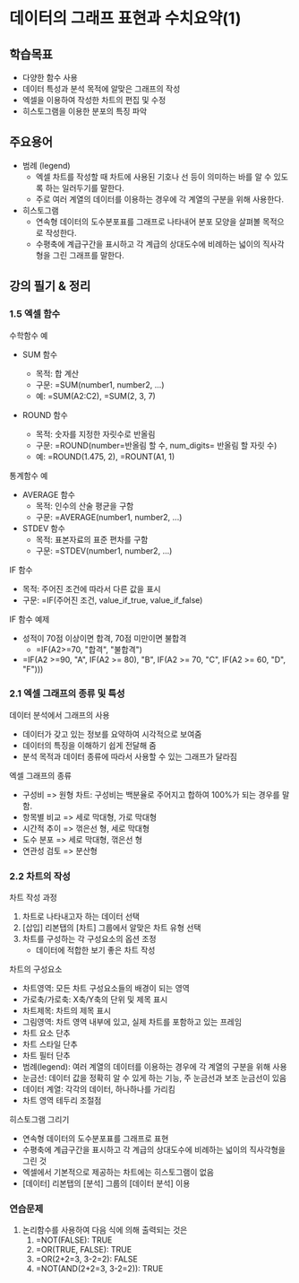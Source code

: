 # 데이터의 그래프 표현과 수치요약(1)

## 학습목표
- 다양한 함수 사용
- 데이터 특성과 분석 목적에 알맞은 그래프의 작성
- 엑셀을 이용하여 작성한 차트의 편집 및 수정
- 히스토그램을 이용한 분포의 특징 파악

## 주요용어
- 범례 (legend)
  - 엑셀 차트를 작성할 때 차트에 사용된 기호나 선 등이 의미하는 바를 알 수 있도록 하는 일러두기를 말한다.
  - 주로 여러 계열의 데이터를 이용하는 경우에 각 계열의 구분을 위해 사용한다.
- 히스토그램
  - 연속형 데이터의 도수분포표를 그래프로 나타내어 분포 모양을 살펴볼 목적으로 작성한다.
  - 수평축에 계급구간을 표시하고 각 계급의 상대도수에 비례하는 넓이의 직사각형을 그린 그래프를 말한다.

## 강의 필기 & 정리

### 1.5 엑셀 함수

수학함수 예
- SUM 함수
  - 목적: 합 계산
  - 구문: =SUM(number1, number2, ...)
  - 예: =SUM(A2:C2), =SUM(2, 3, 7)
  
- ROUND 함수
  - 목적: 숫자를 지정한 자릿수로 반올림
  - 구문: =ROUND(number=반올림 할 수, num_digits= 반올림 할 자릿 수) 
  - 예: =ROUND(1.475, 2), =ROUNT(A1, 1)

통계함수 예
- AVERAGE 함수
  - 목적: 인수의 산술 평균을 구함
  - 구문: =AVERAGE(number1, number2, ...)
- STDEV 함수
  - 목적: 표본자료의 표준 편차를 구함
  - 구문: =STDEV(number1, number2, ...)

IF 함수
  - 목적: 주어진 조건에 따라서 다른 값을 표시
  - 구문: =IF(주어진 조건, value_if_true, value_if_false)

IF 함수 예제
  - 성적이 70점 이상이면 합격, 70점 미만이면 불합격
    - =IF(A2>=70, "합격", "불합격")
  - =IF(A2 >=90, "A", IF(A2 >= 80), "B", IF(A2 >= 70, "C", IF(A2 >= 60, "D", "F")))
### 2.1 엑셀 그래프의 종류 및 특성

데이터 분석에서 그래프의 사용
- 데이터가 갖고 있는 정보를 요약하여 시각적으로 보여줌
- 데이터의 특징을 이해하기 쉽게 전달해 줌
- 분석 목적과 데이터 종류에 따라서 사용할 수 있는 그래프가 달라짐

엑셀 그래프의 종류
- 구성비 => 원형 차트: 구성비는 백분율로 주어지고 합하여 100%가 되는 경우를 말함.
- 항목별 비교 => 세로 막대형, 가로 막대형
- 시간적 추이 => 꺾은선 형, 세로 막대형
- 도수 분포 => 세로 막대형, 꺾은선 형
- 연관성 검토 => 분산형

### 2.2 차트의 작성

차트 작성 과정
  1. 차트로 나타내고자 하는 데이터 선택
  2. [삽입] 리본탭의 [차트] 그룹에서 알맞은 차트 유형 선택
  3. 차트를 구성하는 각 구성요소의 옵션 조정
     - 데이터에 적합한 보기 좋은 차트 작성

차트의 구성요소
- 차트영역: 모든 차트 구성요소들의 배경이 되는 영역
- 가로축/가로축: X축/Y축의 단위 및 제목 표시
- 차트제목: 차트의 제목 표시
- 그림영역: 차트 영역 내부에 있고, 실제 차트를 포함하고 있는 프레임
- 차트 요소 단추
- 차트 스타일 단추
- 차트 필터 단추
- 범례(legend): 여러 계열의 데이터를 이용하는 경우에 각 계열의 구분을 위해 사용
- 눈금선: 데이터 값을 정확히 알 수 있게 하는 기능, 주 눈금선과 보조 눈금선이 있음
- 데이터 계열: 각각의 데이터, 하나하나를 가리킴
- 차트 영역 테두리 조절점

히스토그램 그리기
- 연속형 데이터의 도수분포표를 그래프로 표현
- 수평축에 계급구간을 표시하고 각 계급의 상대도수에 비례하는 넓이의 직사각형을 그린 것
- 엑셀에서 기본적으로 제공하는 차트에는 히스토그램이 없음
- [데이터] 리본탭의 [분석] 그룹의 [데이터 분석] 이용

### 연습문제

1. 논리함수를 사용하여 다음 식에 의해 출력되는 것은
   1. =NOT(FALSE): TRUE
   2. =OR(TRUE, FALSE): TRUE
   3. =OR(2+2=3, 3-2=2): FALSE
   4. =NOT(AND(2+2=3, 3-2=2)): TRUE
  